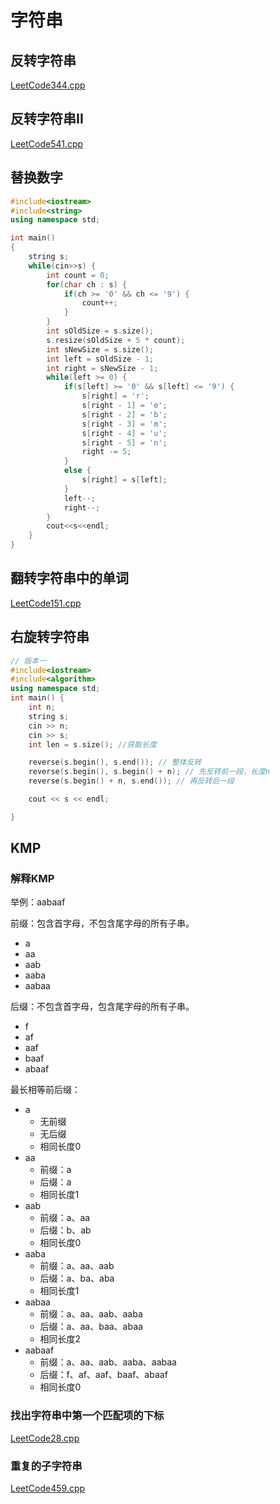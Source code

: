 # 字符串

## 反转字符串

[LeetCode344.cpp](https://github.com/niu0217/Documents/blob/main/Algorithm/String/LeetCode344.cpp)

## 反转字符串II

[LeetCode541.cpp](https://github.com/niu0217/Documents/blob/main/Algorithm/String/LeetCode541.cpp)

## 替换数字

```c++
#include<iostream>
#include<string>
using namespace std;

int main()
{
    string s;
    while(cin>>s) {
        int count = 0;
        for(char ch : s) {
            if(ch >= '0' && ch <= '9') {
                count++;
            }
        }
        int sOldSize = s.size();
        s.resize(sOldSize + 5 * count);
        int sNewSize = s.size();
        int left = sOldSize - 1;
        int right = sNewSize - 1;
        while(left >= 0) {
            if(s[left] >= '0' && s[left] <= '9') {
                s[right] = 'r';
                s[right - 1] = 'e';
                s[right - 2] = 'b';
                s[right - 3] = 'm';
                s[right - 4] = 'u';
                s[right - 5] = 'n';
                right -= 5;
            }
            else {
                s[right] = s[left];
            }
            left--;
            right--;
        }
        cout<<s<<endl;
    }
}
```

## 翻转字符串中的单词

[LeetCode151.cpp](https://github.com/niu0217/Documents/blob/main/Algorithm/String/LeetCode151.cpp)

## 右旋转字符串

```c++
// 版本一
#include<iostream>
#include<algorithm>
using namespace std;
int main() {
    int n;
    string s;
    cin >> n;
    cin >> s;
    int len = s.size(); //获取长度

    reverse(s.begin(), s.end()); // 整体反转
    reverse(s.begin(), s.begin() + n); // 先反转前一段，长度n
    reverse(s.begin() + n, s.end()); // 再反转后一段

    cout << s << endl;

} 
```

## KMP

### 解释KMP

举例：aabaaf

前缀：包含首字母，不包含尾字母的所有子串。

+ a
+ aa
+ aab
+ aaba
+ aabaa

后缀：不包含首字母，包含尾字母的所有子串。

+ f
+ af
+ aaf
+ baaf
+ abaaf

最长相等前后缀：

+ a
  + 无前缀
  + 无后缀
  + 相同长度0
+ aa
  + 前缀：a
  + 后缀：a
  + 相同长度1
+ aab
  + 前缀：a、aa
  + 后缀：b、ab
  + 相同长度0
+ aaba
  + 前缀：a、aa、aab
  + 后缀：a、ba、aba
  + 相同长度1
+ aabaa
  + 前缀：a、aa、aab、aaba
  + 后缀：a、aa、baa、abaa
  + 相同长度2
+ aabaaf
  + 前缀：a、aa、aab、aaba、aabaa
  + 后缀：f、af、aaf、baaf、abaaf
  + 相同长度0

### 找出字符串中第一个匹配项的下标

[LeetCode28.cpp](https://github.com/niu0217/Documents/blob/main/Algorithm/String/LeetCode28.cpp)

### 重复的子字符串

[LeetCode459.cpp](https://github.com/niu0217/Documents/blob/main/Algorithm/String/LeetCode459.cpp)